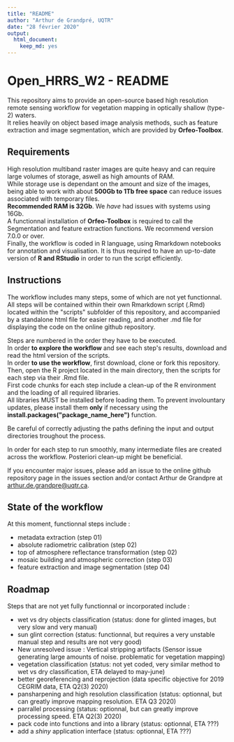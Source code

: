 ```yaml
---
title: "README"
author: "Arthur de Grandpré, UQTR"
date: "28 février 2020"
output: 
  html_document: 
    keep_md: yes
---
```


# Open_HRRS_W2 - README
This repository aims to provide an open-source based high resolution remote sensing workflow for vegetation mapping in optically shallow (type-2) waters.  
It relies heavily on object based image analysis methods, such as feature extraction and image segmentation, which are provided by **Orfeo-Toolbox**.  

## Requirements
High resolution multiband raster images are quite heavy and can require large volumes of storage, aswell as high amounts of RAM.  
While storage use is dependant on the amount and size of the images, being able to work with about **500Gb to 1Tb free space** can reduce issues associated with temporary files.  
**Recommended RAM is 32Gb**. We *have* had issues with systems using 16Gb.  
A functionnal installation of **Orfeo-Toolbox** is required to call the Segmentation and feature extraction functions. We recommend version 7.0.0 or over.  
Finally, the workflow is coded in R language, using Rmarkdown notebooks for annotation and visualisation. It is thus required to have an up-to-date version of **R and RStudio** in order to run the script efficiently. 

## Instructions
The workflow includes many steps, some of which are not yet functionnal.  
All steps will be contained within their own Rmarkdown script (.Rmd) located within the "scripts" subfolder of this repository, and accompanied by a standalone html file for easier reading, and another .md file for displaying the code on the online github repository.  
  
Steps are numbered in the order they have to be executed.  
In order **to explore the workflow** and see each step's results, download and read the html version of the scripts.  
In order **to use the workflow**, first download, clone or fork this repository.  
Then, open the R project located in the main directory, then the scripts for each step via their .Rmd file.  
First code chunks for each step include a clean-up of the R environment and the loading of all required libraries.  
All libraries MUST be installed before loading them. To prevent involountary updates, please install them **only** if necessary using the **install.packages("package_name_here")** function.  

Be careful of correctly adjusting the paths defining the input and output directories troughout the process.
  
In order for each step to run smoothly, many intermediate files are created across the workflow. Posteriori clean-up might be beneficial.  

If you encounter major issues, please add an issue to the online github repository page in the issues section and/or contact Arthur de Grandpre at arthur.de.grandpre@uqtr.ca.

## State of the workflow
At this moment, functionnal steps include :  
- metadata extraction (step 01)  
- absolute radiometric calibration (step 02)  
- top of atmosphere reflectance transformation (step 02)  
- mosaic building and atmospheric correction (step 03)  
- feature extraction and image segmentation (step 04) 

## Roadmap
Steps that are not yet fully functionnal or incorporated include :  
 
- wet vs dry objects classification (status: done for glinted images, but very slow and very manual)  
- sun glint correction (status: functionnal, but requires a very unstable manual step and results are not very good)
- New unresolved issue : Vertical stripping artifacts (Sensor issue generating large amounts of noise. problematic for vegetation mapping)
- vegetation classification (status: not yet coded, very similar method to wet vs dry classification, ETA delayed to may-june)  
- better georeferencing and reprojection (data specific objective for 2019 CEGRIM data, ETA Q2(3) 2020)
- pansharpening and high resolution classification (status: optionnal, but can greatly improve mapping resolution. ETA Q3 2020)  
- parrallel processing (status: optionnal, but can greatly improve processing speed. ETA Q2(3) 2020)
- pack code into functions and into a library (status: optionnal, ETA ???)
- add a *shiny* application interface (status: optionnal, ETA ???)

